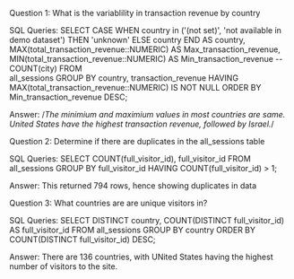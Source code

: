Question 1: What is the variablility in transaction revenue by country

SQL Queries:
SELECT	CASE 
			WHEN country in ('(not set)', 'not available in demo dataset') THEN 'unknown'
			ELSE country
			END AS country,
			MAX(total_transaction_revenue::NUMERIC) AS Max_transaction_revenue,
			MIN(total_transaction_revenue::NUMERIC) AS Min_transaction_revenue --COUNT(city)
FROM	
		all_sessions
GROUP BY 
		country, transaction_revenue
HAVING 
		MAX(total_transaction_revenue::NUMERIC) IS NOT NULL
ORDER BY 
		Min_transaction_revenue DESC;

Answer: /*The minimium and maximium values in most countries are same. United States have the highest transaction revenue, 
followed by Israel.*/



Question 2: Determine if there are duplicates in the all_sessions table

SQL Queries:
SELECT      COUNT(full_visitor_id), full_visitor_id
FROM        all_sessions 
GROUP BY    full_visitor_id HAVING COUNT(full_visitor_id) > 1;

Answer: This returned 794 rows, hence showing duplicates in data



Question 3: What countries are are unique visitors in?


SQL Queries:
SELECT DISTINCT     country, COUNT(DISTINCT full_visitor_id) AS full_visitor_id
FROM                all_sessions
GROUP BY            country
ORDER BY            COUNT(DISTINCT full_visitor_id) DESC;


Answer: There are 136 countries, with UNited States having the highest number of visitors to the site.
